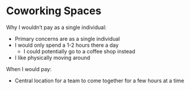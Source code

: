 # Coworking Spaces

Why I wouldn’t pay as a single individual:

* Primary concerns are as a single individual
* I would only spend a 1-2 hours there a day
  * I could potentially go to a coffee shop instead
* I like physically moving around

When I would pay:

* Central location for a team to come together for a few hours at a time

